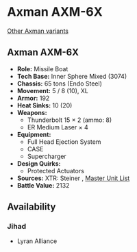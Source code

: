 # Axman AXM-6X 

[Other Axman variants](../axman.md) 

## Axman AXM-6X 

- **Role:** Missile Boat 
- **Tech Base:** Inner Sphere Mixed (3074) 
- **Chassis:** 65 tons (Endo Steel) 
- **Movement:** 5 / 8 (10), XL 
- **Armor:** 192 
- **Heat Sinks:** 10 (20) 
- **Weapons:** 
  - Thunderbolt 15 × 2 (ammo: 8) 
  - ER Medium Laser × 4 
- **Equipment:** 
  - Full Head Ejection System 
  - CASE 
  - Supercharger 
- **Design Quirks:** 
  - Protected Actuators 
- **Sources:** XTR: Steiner , [Master Unit List](http://masterunitlist.info/Unit/Details/3772) 
- **Battle Value:** 2132 

## Availability 

### Jihad 

- Lyran Alliance 

